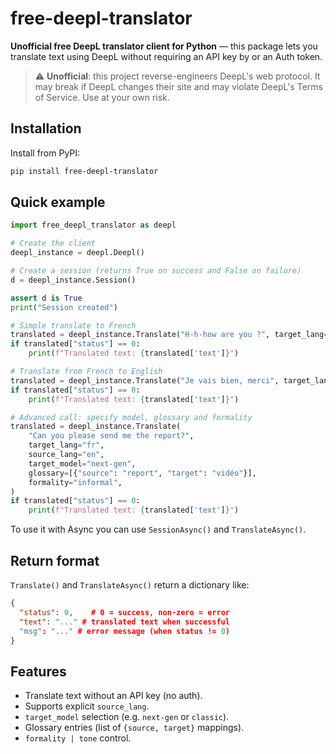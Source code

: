 # free-deepl-translator

**Unofficial free DeepL translator client for Python** — this package lets you translate text using DeepL without requiring an API key by or an Auth token.

> ⚠️ **Unofficial**: this project reverse-engineers DeepL's web protocol. It may break if DeepL changes their site and may violate DeepL's Terms of Service. Use at your own risk.


## Installation

Install from PyPI:

```bash
pip install free-deepl-translator
```

## Quick example

```python
import free_deepl_translator as deepl

# Create the client
deepl_instance = deepl.Deepl()

# Create a session (returns True on success and False on failure)
d = deepl_instance.Session()

assert d is True
print("Session created")

# Simple translate to French
translated = deepl_instance.Translate("H-h-how are you ?", target_lang="fr")
if translated["status"] == 0:
    print(f"Translated text: {translated['text']}")

# Translate from French to English
translated = deepl_instance.Translate("Je vais bien, merci", target_lang="en", source_lang="fr")
if translated["status"] == 0:
    print(f"Translated text: {translated['text']}")

# Advanced call: specify model, glossary and formality
translated = deepl_instance.Translate(
    "Can you please send me the report?",
    target_lang="fr",
    source_lang="en",
    target_model="next-gen",
    glossary=[{"source": "report", "target": "vidéo"}],
    formality="informal",
)
if translated["status"] == 0:
    print(f"Translated text: {translated['text']}")
```

To use it with Async you can use `SessionAsync()` and `TranslateAsync()`.

## Return format

`Translate()` and `TranslateAsync()` return a dictionary like:

```json
{
  "status": 0,    # 0 = success, non-zero = error
  "text": "..." # translated text when successful
  "msg": "..." # error message (when status != 0)
}
```

## Features

- Translate text without an API key (no auth).
- Supports explicit `source_lang`.
- `target_model` selection (e.g. `next-gen` or `classic`).
- Glossary entries (list of `{source, target}` mappings).
- `formality | tone` control.


